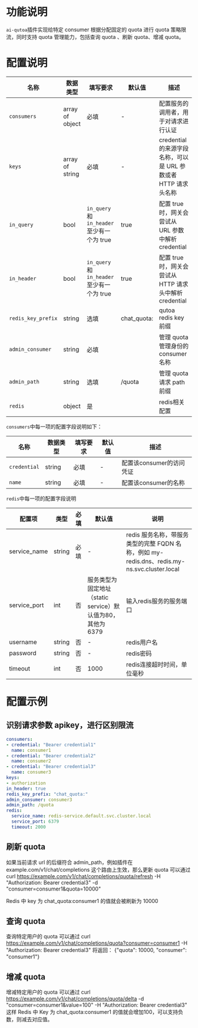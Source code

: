 # 功能说明

`ai-qutoa`插件实现给特定 consumer 根据分配固定的 quota 进行 quota 策略限流，同时支持 quota 管理能力，包括查询 quota 、刷新 quota、增减 quota。



# 配置说明

| 名称                 | 数据类型            | 填写要求                                 | 默认值 | 描述                                         |
|--------------------|-----------------|--------------------------------------| ---- |--------------------------------------------|
| `consumers`        | array of object | 必填                                   | -    | 配置服务的调用者，用于对请求进行认证                         |
| `keys`             | array of string | 必填                                   | -    | credential 的来源字段名称，可以是 URL 参数或者 HTTP 请求头名称 |
| `in_query`         | bool            | `in_query` 和 `in_header` 至少有一个为 true | true | 配置 true 时，网关会尝试从 URL 参数中解析 credential      |
| `in_header`        | bool            | `in_query` 和 `in_header` 至少有一个为 true | true | 配置 true 时，网关会尝试从 HTTP 请求头中解析 credential    |
| `redis_key_prefix` | string          |  选填                                     |   chat_quota:   | qutoa redis key 前缀                         |
| `admin_consumer`   | string          | 必填                                   |      | 管理 quota 管理身份的 consumer 名称                 |
| `admin_path`       | string          | 选填                                   |   /quota   | 管理 quota 请求 path 前缀                        |
| `redis`            | object          | 是                                    |      | redis相关配置                                  |


`consumers`中每一项的配置字段说明如下：

| 名称         | 数据类型 | 填写要求 | 默认值 | 描述                     |
| ------------ | -------- | -------- | ------ | ------------------------ |
| `credential` | string   | 必填     | -      | 配置该consumer的访问凭证 |
| `name`       | string   | 必填     | -      | 配置该consumer的名称     |



`redis`中每一项的配置字段说明

| 配置项       | 类型   | 必填 | 默认值                                                     | 说明                        |
| ------------ | ------ | ---- | ---------------------------------------------------------- | --------------------------- |
| service_name | string | 必填 | -                                                          | redis 服务名称，带服务类型的完整 FQDN 名称，例如 my-redis.dns、redis.my-ns.svc.cluster.local     |
| service_port | int    | 否   | 服务类型为固定地址（static service）默认值为80，其他为6379 | 输入redis服务的服务端口     |
| username     | string | 否   | -                                                          | redis用户名                 |
| password     | string | 否   | -                                                          | redis密码                   |
| timeout      | int    | 否   | 1000                                                       | redis连接超时时间，单位毫秒 |



# 配置示例

## 识别请求参数 apikey，进行区别限流
```yaml
consumers:
- credential: "Bearer credential1"
  name: consumer1
- credential: "Bearer credential2"
  name: consumer2
- credential: "Bearer credential3"
  name: consumer3
keys:
- authorization
in_header: true
redis_key_prefix: "chat_quota:"
admin_consumer: consumer3
admin_path: /quota
redis:
  service_name: redis-service.default.svc.cluster.local
  service_port: 6379
  timeout: 2000
```

##  刷新 quota

如果当前请求 url 的后缀符合 admin_path，例如插件在 example.com/v1/chat/completions 这个路由上生效，那么更新 quota 可以通过
curl https://example.com/v1/chat/completions/quota/refresh -H "Authorization: Bearer credential3" -d "consumer=consumer1&quota=10000" 

Redis 中 key 为 chat_quota:consumer1 的值就会被刷新为 10000

## 查询 quota

查询特定用户的 quota 可以通过 curl https://example.com/v1/chat/completions/quota?consumer=consumer1 -H "Authorization: Bearer credential3"
将返回： {"quota": 10000, "consumer": "consumer1"}

## 增减 quota 

增减特定用户的 quota 可以通过 curl https://example.com/v1/chat/completions/quota/delta -d "consumer=consumer1&value=100" -H "Authorization: Bearer credential3"
这样 Redis 中 Key 为 chat_quota:consumer1 的值就会增加100，可以支持负数，则减去对应值。

